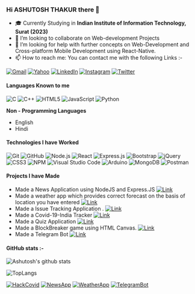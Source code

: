 ### Hi **ASHUTOSH THAKUR** there 👋

<!--
**ashutosh1401/ashutosh1401** is a ✨ _special_ ✨ repository because its `README.md` (this file) appears on your GitHub profile.
-->
-   :mortar_board: Currently Studying in **Indian Institute of Information Technology, Surat (2023)**
- 👯 I’m looking to collaborate on Web-development Projects
- 🤔 I’m looking for help with further concepts on Web-Development and Cross-platform Mobile Development using React-Native.
- 📫 How to reach me: You can contact me with the following Links :-

[![Gmail](https://img.shields.io/badge/-GMAIL-D14836?style=for-the-badge&logo=gmail&logoColor=white)](mailto:ashutoshthakur1409@gmail.com)
[![Yahoo](https://img.shields.io/badge/-YAHOO!-e83ef7?style=for-the-badge&logo=yahoo!&logoColor=white)](mailto:ashutoshthakur_14@yahoo.com)
[![LinkedIn](https://img.shields.io/badge/-LINKEDIN-0077B5?style=for-the-badge&logo=linkedin&logoColor=white)](https://www.linkedin.com/in/ashutosh-thakur-5aa181199/)
[![Instagram](https://img.shields.io/badge/-INSTAGRAM-fa37e3?style=for-the-badge&logo=instagram&logoColor=white)](https://www.instagram.com/as.hutosh5613/)
[![Twitter](https://img.shields.io/badge/-TWITTER-6db0f2?style=for-the-badge&logo=twitter&logoColor=white)](https://twitter.com/marcos_ashutosh)

#### Languages Known to me

![C](https://img.shields.io/badge/-C-000000?style=flat&logo=c)
![C++](https://img.shields.io/badge/-C++-000000?style=flat&logo=c%2B%2B)
![HTML5](https://img.shields.io/badge/-HTML5-000000?style=flat&logo=html5)
![JavaScript](https://img.shields.io/badge/-JavaScript-000000?style=flat&logo=javascript)
![Python](https://img.shields.io/badge/-Python-000000?style=flat&logo=python)
  
  **Non - Programming Languages**
  - English
  - Hindi
  
#### Technologies I have Worked
![Git](https://img.shields.io/badge/-Git-222222?style=flat&logo=git&logoColor=F05032)
![GitHub](https://img.shields.io/badge/-GitHub-222222?style=flat&logo=github&logoColor=FFFFFF)
![Node.js](https://img.shields.io/badge/-Node.js-222222?style=flat&logo=node.js&logoColor=339933)
![React](https://img.shields.io/badge/-React-222222?style=flat&logo=React&logoColor=61DAFB)
![Express.js](https://img.shields.io/badge/-Express.js-222222?style=flat&logo=express.js&logoColor=339933)
![Bootstrap](https://img.shields.io/badge/-Bootstrap-a950cc?style=flat&logo=bootstrap&logoColor=white)
![jQuery](https://img.shields.io/badge/-jQuery-222222?style=flat&logo=jQuery&logoColor=0769AD)
![CSS3](https://img.shields.io/badge/-CSS-53e0ce?style=flat&logo=css3&logoColor=white)
![NPM](https://img.shields.io/badge/-NPM-f24130?style=flat&logo=npm&logoColor=white)
![Visual Studio Code](https://img.shields.io/badge/-VSCode-444444?style=flat&logo=visual-studio-code&logoColor=007ACC)
![Arduino](https://img.shields.io/badge/-ARDUINO-4da6f0?style=flat&logo=arduino&logoColor=white)
![MongoDB](https://img.shields.io/badge/-MONGODB-black?style=badge&logo=mongodb&logoColor=38cf13)
![Postman](https://img.shields.io/badge/-POSTMAN-orange?style=flat&logo=postman&logoColor=white)

#### Projects I have Made

- Made a News Application using NodeJS and Express.JS [![Link](https://img.shields.io/badge/-NEWS-black?style=badge&logo=news&logoColor=38cf13)](https://github.com/ashutosh1401/News-Application)
- Made a weather app which provides correct forecast on the basis of location you have entered [![Link](https://img.shields.io/badge/-WEATHER-black?style=flat&logo=cloud&logoColor=38cf13)](https://weather-app-ashutosh.herokuapp.com)
- Made a Issue Tracking Application . [![Link](https://img.shields.io/badge/-IssueTracker-blue?style=flat&logo=cloud&logoColor=38cf13)](https://github.com/ashutosh1401/Issue-Tracker)
- Made a Covid-19-India Tracker [![Link](https://img.shields.io/badge/-Covid19-Red?style=flat&logo=cloud&logoColor=38cf13)](https://github.com/ashutosh1401/covid-19-Tracker)
- Made a Quiz Application [![Link](https://img.shields.io/badge/-QUIZ-yellow?style=flat&logo=quiz&logoColor=38cf13)](https://github.com/ashutosh1401/covid-19-Tracker)
- Made a BlockBreaker game using HTML Canvas. [![Link](https://img.shields.io/badge/-BlockBreaker-green?style=flat&logo=blockbreaker&logoColor=38cf13)](https://ashutosh1401.github.io/BlockBreaker/)
- Made a Telegram Bot [![Link](https://img.shields.io/badge/-Telegram-Black?style=flat&logo=telegram&logoColor=Blue)](https://github.com/ashutosh1401/telegram-bot)

#### GitHub stats :-

![Ashutosh's github stats](https://github-readme-stats.vercel.app/api?username=ashutosh1401&show_icons=true&theme=radical) 

![TopLangs](https://github-readme-stats.vercel.app/api/top-langs/?username=ashutosh1401&show_icons=true&theme=radical&layout=compact)

[![HackCovid](https://github-readme-stats.vercel.app/api/pin/?username=ashutosh1401&repo=HACKCOVID19_TEAMMARCOS&show_icons=true&theme=radical)](https://github.com/ashutosh1401/HACKCOVID19_TEAMMARCOS)
[![NewsApp](https://github-readme-stats.vercel.app/api/pin/?username=ashutosh1401&repo=News-Application&show_icons=true&theme=radical)](https://github.com/ashutosh1401/News-Application)
[![WeatherApp](https://github-readme-stats.vercel.app/api/pin/?username=ashutosh1401&repo=node-weather-app&show_icons=true&theme=radical)](https://github.com/ashutosh1401/node-weather-app)
[![TelegramBot](https://github-readme-stats.vercel.app/api/pin/?username=ashutosh1401&repo=telegram-bot&show_icons=true&theme=radical)](https://github.com/ashutosh1401/telegram-bot)
<!-- - 😄 Pronouns: ...
- ⚡ Fun fact: ...
-->
